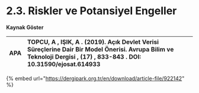 # 2.3. Riskler ve Potansiyel Engeller

**Kaynak Göster**

| APA | TOPCU, A , IŞIK, A . \(2019\). Açık Devlet Verisi Süreçlerine Dair Bir Model Önerisi. Avrupa Bilim ve Teknoloji Dergisi , \(17\) , 833-843 . DOI: 10.31590/ejosat.614933 |
| :--- | :--- |


{% embed url="https://dergipark.org.tr/en/download/article-file/922142" %}



